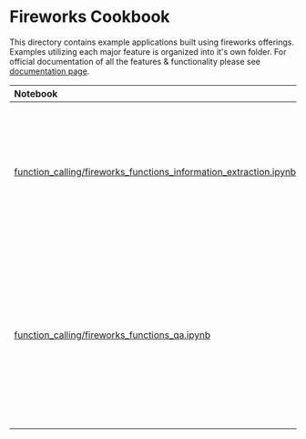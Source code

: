 # Fireworks Cookbook

This directory contains example applications built using fireworks offerings. Examples utilizing each major feature is organized into it's own folder. For official documentation of all the features & functionality please see [documentation page](https://readme.fireworks.ai/docs/quickstart).

Notebook | Description
:- | :-
[function_calling/fireworks_functions_information_extraction.ipynb](https://github.com/fw-ai/cookbook/tree/master/examples/function_calling/fireworks_functions_information_extraction.ipynb) | Build an application that extracts structured information from given url. The demo uses Fireworks function calling model.
[function_calling/fireworks_functions_qa.ipynb](https://github.com/fw-ai/cookbook/tree/master/examples/function_calling/fireworks_functions_information_extraction.ipynb) | Build an application that will answer questions from an unstructured text provided by the user. It can cite sources from which the answer was obtained.
